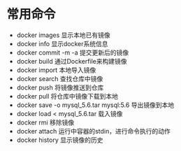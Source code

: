 # 常用命令

* docker images 显示本地已有镜像
* docker info 显示docker系统信息
* docker commit -m -a 提交更新后的镜像
* docker build 通过Dockerfile来构建镜像
* docker import 本地导入镜像
* docker search 查找仓库中镜像
* docker push 将镜像推送到仓库
* docker pull 将仓库中镜像下载到本地
* docker save -o mysql_5.6.tar mysql:5.6 导出镜像到本地
* docker load < mysql_5.6.tar 载入镜像
* docker rmi 移除镜像
* docker attach 运行中容器的stdin，进行命令执行的动作
* docker history 显示镜像的历史
